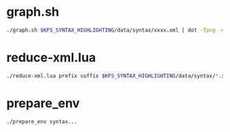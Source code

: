 # graph.sh

```bash
./graph.sh $KFS_SYNTAX_HIGHLIGHTING/data/syntax/xxxx.xml | dot -Tpng -o output.png
```

# reduce-xml.lua

```bash
./reduce-xml.lua prefix suffix $KFS_SYNTAX_HIGHLIGHTING/data/syntax/*.xml
```

# prepare_env

```bash
./prepare_env syntax...
```
